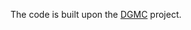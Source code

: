 The code is built upon the [DGMC](https://github.com/rusty1s/deep-graph-matching-consensus) project.
